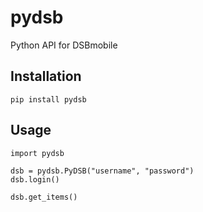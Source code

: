# pydsb
Python API for DSBmobile

## Installation

    pip install pydsb

## Usage

    import pydsb
    
    dsb = pydsb.PyDSB("username", "password")
    dsb.login()
    
    dsb.get_items()

